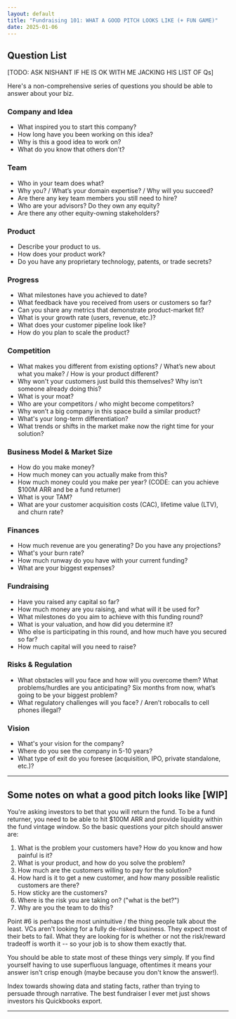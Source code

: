 ```yaml
---
layout: default 
title: "Fundraising 101: WHAT A GOOD PITCH LOOKS LIKE (+ FUN GAME)"
date: 2025-01-06
---
```


## Question List
[TODO: ASK NISHANT IF HE IS OK WITH ME JACKING HIS LIST OF Qs]

Here's a non-comprehensive series of questions you should be able to answer about your biz. 
### Company and Idea
- What inspired you to start this company?
- How long have you been working on this idea?
- Why is this a good idea to work on?
- What do you know that others don't?

### Team
- Who in your team does what?
- Why you? / What’s your domain expertise? / Why will you succeed?
- Are there any key team members you still need to hire?
- Who are your advisors? Do they own any equity?
- Are there any other equity-owning stakeholders?

### Product
- Describe your product to us.
- How does your product work?
- Do you have any proprietary technology, patents, or trade secrets?

### Progress
- What milestones have you achieved to date?
- What feedback have you received from users or customers so far?
- Can you share any metrics that demonstrate product-market fit?
- What is your growth rate (users, revenue, etc.)?
- What does your customer pipeline look like?
- How do you plan to scale the product?

### Competition
- What makes you different from existing options? / What’s new about what you make? / How is your product different?
- Why won't your customers just build this themselves? Why isn’t someone already doing this?
- What is your moat?
- Who are your competitors / who might become competitors?
- Why won’t a big company in this space build a similar product?
- What's your long-term differentiation?
- What trends or shifts in the market make now the right time for your solution?

### Business Model & Market Size
- How do you make money?
- How much money can you actually make from this?
- How much money could you make per year? (CODE: can you achieve $100M ARR and be a fund returner)
- What is your TAM?
- What are your customer acquisition costs (CAC), lifetime value (LTV), and churn rate?

### Finances
- How much revenue are you generating? Do you have any projections?
- What's your burn rate?
- How much runway do you have with your current funding?
- What are your biggest expenses?

### Fundraising
- Have you raised any capital so far?
- How much money are you raising, and what will it be used for?
- What milestones do you aim to achieve with this funding round?
- What is your valuation, and how did you determine it?
- Who else is participating in this round, and how much have you secured so far?
- How much capital will you need to raise?

### Risks & Regulation
- What obstacles will you face and how will you overcome them? What problems/hurdles are you anticipating? Six months from now, what’s going to be your biggest problem?
- What regulatory challenges will you face? / Aren’t robocalls to cell phones illegal?

### Vision
- What's your vision for the company?
- Where do you see the company in 5-10 years?
- What type of exit do you foresee (acquisition, IPO, private standalone, etc.)?



---
## Some notes on what a good pitch looks like [WIP]

You're asking investors to bet that you will return the fund. To be a fund returner, you need to be able to hit $100M ARR and provide liquidity within the fund vintage window. So the basic questions your pitch should answer are:
1. What is the problem your customers have? How do you know and how painful is it?
2. What is your product, and how do you solve the problem?
3. How much are the customers willing to pay for the solution?
4. How hard is it to get a new customer, and how many possible realistic customers are there?
5. How sticky are the customers?
6. Where is the risk you are taking on? ("what is the bet?")
7. Why are you the team to do this?

Point #6 is perhaps the most unintuitive / the thing people talk about the least. VCs aren't looking for a fully de-risked business. They expect most of their bets to fail. What they are looking for is whether or not the risk/reward tradeoff is worth it -- so your job is to show them exactly that. 

You should be able to state most of these things very simply. If you find yourself having to use superfluous language, oftentimes it means your answer isn't crisp enough (maybe because you don't know the answer!).

Index towards showing data and stating facts, rather than trying to persuade through narrative. The best fundraiser I ever met just shows investors his Quickbooks export. 

---